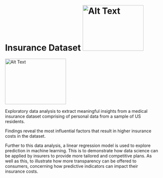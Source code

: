 # Insurance Dataset <img src="https://cdn.worldvectorlogo.com/logos/python-3.svg" alt="Alt Text" width="200" height="150">
<img src="https://cdn.worldvectorlogo.com/logos/python-3.svg" alt="Alt Text" width="200" height="150">

Exploratory data analysis to extract meaningful insights from a medical insurance dataset comprising of personal data from a sample of US residents.

Findings reveal the most influential factors that result in higher insurance costs in the dataset. 
                                
Further to this data analysis, a linear regression model is used to explore prediction in machine learning. This is to demonstrate how data science can be applied by insurers to provide more tailored and competitive plans. As well as this, to illustrate how more transparency can be offered to consumers, concerning how predictive indicators can impact their insurance costs.
